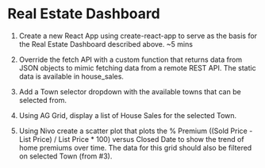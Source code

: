 # Real Estate Dashboard


1. Create a new React App using create-react-app to serve as the basis for the Real Estate Dashboard described above. 
   ~5 mins

2. Override the fetch API with a custom function that returns data from JSON objects to mimic fetching data from a remote REST API. The static data is available in house_sales.

3. Add a Town selector dropdown with the available towns that can be selected from.

4. Using AG Grid, display a list of House Sales for the selected Town.

5. Using Nivo create a scatter plot that plots the % Premium ((Sold Price - List Price) / List Price * 100) versus Closed Date to show the trend of home premiums over time. The data for this grid should also be filtered on selected Town (from #3).
